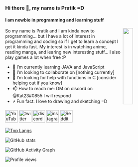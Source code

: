 ### Hi there 👋, my name is Pratik =D
#### I am newbie in programming and learning stuff
<img align="right" width="25%" src="https://i.imgur.com/FUQSR6g.gif" />

So my name is Pratik and I am kinda new to programming... but I have a lot of interest in programming and coding so if I get to learn a concept I get it kinda fast. My interest is in watching anime, reading manga, and learing new interesting stuff... I also play games a lot when free :P

- 🌱 I’m currently learning JAVA and JavaScript 
- 👯 I’m looking to collaborate on [nothing currently] 
- 🤔 I’m looking for help with functions in C [consider helping out if you know] 
- 📫 How to reach me: DM on discord on @Kat23#0855 I will respond 
- ⚡ Fun fact: I love to drawing and sketching =D 

[<img src='https://cdn.jsdelivr.net/npm/simple-icons@3.0.1/icons/youtube.svg' alt='YouTube' height='40'>](https://www.youtube.com/channel/UCXd0DADvZlFZiOB7UuM1MAw)
[<img src='https://cdn.jsdelivr.net/npm/simple-icons@3.0.1/icons/twitter.svg' alt='twitter' height='40'>](https://twitter.com/naruto_flames)
[<img src='https://cdn.jsdelivr.net/npm/simple-icons@3.0.1/icons/discord.svg' alt='discord' height='40'>](https://discord.gg/mQPwxWW)
[<img src='https://cdn.jsdelivr.net/npm/simple-icons@3.0.1/icons/instagram.svg' alt='instagram' height='40'>](https://www.instagram.com/narutoflames/) [<img src='https://cdn.jsdelivr.net/npm/simple-icons@3.0.1/icons/reddit.svg' alt='Reddit' height='40'>](https://www.reddit.com/user/narutoflames) 

[![Top Langs](https://github-readme-stats.vercel.app/api/top-langs/?username=ProgrammerPratik)](https://github.com/anuraghazra/github-readme-stats)

![GitHub stats](https://github-readme-stats.vercel.app/api?username=ProgrammerPratik&show_icons=true)  

![GitHub Activity Graph](https://activity-graph.herokuapp.com/graph?username=ProgrammerPratik)  

![Profile views](https://gpvc.arturio.dev/ProgrammerPratik)  

<!---
Pratik-Merekar/Pratik-Merekar is a ✨ special ✨ repository because its `README.md` (this file) appears on your GitHub profile.
You can click the Preview link to take a look at your changes.
--->
